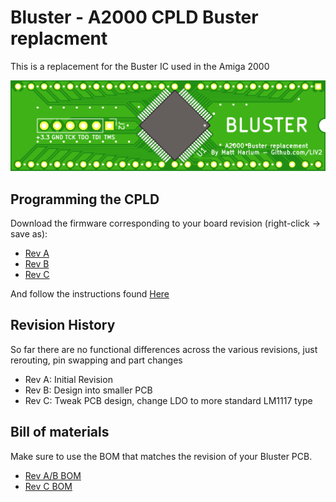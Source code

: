 # Bluster - A2000 CPLD Buster replacment
This is a replacement for the Buster IC used in the Amiga 2000

![PCB](Docs/PCB.png?raw=True)

## Programming the CPLD
Download the firmware corresponding to your board revision (right-click -> save as):

* [Rev A](https://github.com/LIV2/Bluster/raw/master/Binary/Bluster_rev_a.jed)
* [Rev B](https://github.com/LIV2/Bluster/raw/master/Binary/Bluster_rev_b.jed)
* [Rev C](https://github.com/LIV2/Bluster/raw/master/Binary/Bluster_rev_c.jed)

And follow the instructions found [Here](Programming.md)

## Revision History
So far there are no functional differences across the various revisions, just rerouting, pin swapping and part changes
 
* Rev A: Initial Revision
* Rev B: Design into smaller PCB
* Rev C: Tweak PCB design, change LDO to more standard LM1117 type

## Bill of materials
Make sure to use the BOM that matches the revision of your Bluster PCB.

* [Rev A/B BOM](BOM_rev_ab.md)
* [Rev C BOM](BOM_rev_c.md)
